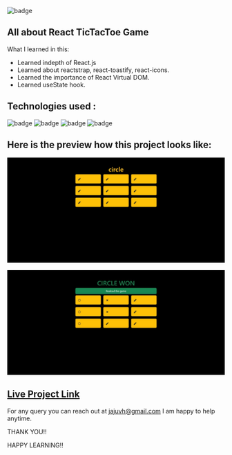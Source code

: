 ![badge](https://img.shields.io/badge/LearnCodeOnline-INeuron)

## All about React TicTacToe Game

What I learned in this:

- Learned indepth of React.js 
- Learned about reactstrap, react-toastify, react-icons.
- Learned the importance of React Virtual DOM.
- Learned useState hook.


## Technologies used :

![badge](https://img.shields.io/badge/HTML-HTML-Ineuron)
![badge](https://img.shields.io/badge/CSS-CSS-Ineuron)
![badge](https://img.shields.io/badge/Javascript-Javascript-INeuron)
![badge](https://img.shields.io/badge/React.js-React.js-INeuron)


## Here is the preview how this project looks like:

![lco](./Screenshots/Web%20capture_17-2-2023_125251_localhost.jpeg)

![lco](./Screenshots/Web%20capture_17-2-2023_125316_localhost.jpeg)

## [Live Project Link](https://react-tic-tac-toe-game-mu.vercel.app/)

For any query you can reach out at jajuvh@gmail.com I am happy to help anytime.

THANK YOU!!

HAPPY LEARNING!!